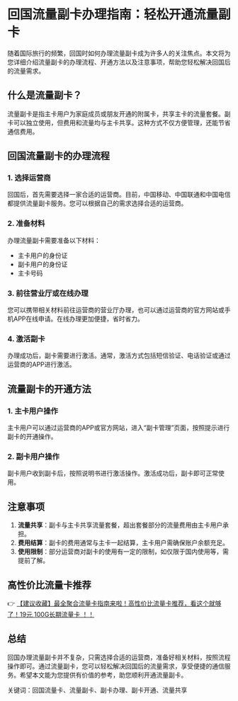 # 回国流量副卡办理指南：轻松开通流量副卡

随着国际旅行的频繁，回国时如何办理流量副卡成为许多人的关注焦点。本文将为您详细介绍流量副卡的办理流程、开通方法以及注意事项，帮助您轻松解决回国后的流量需求。

## 什么是流量副卡？

流量副卡是指主卡用户为家庭成员或朋友开通的附属卡，共享主卡的流量套餐。副卡可以独立使用，但费用和流量均与主卡共享。这种方式不仅方便管理，还能节省通信费用。

## 回国流量副卡的办理流程

### 1. 选择运营商
回国后，首先需要选择一家合适的运营商。目前，中国移动、中国联通和中国电信都提供流量副卡服务。您可以根据自己的需求选择合适的运营商。

### 2. 准备材料
办理流量副卡需要准备以下材料：
- 主卡用户的身份证
- 副卡用户的身份证
- 主卡号码

### 3. 前往营业厅或在线办理
您可以携带相关材料前往运营商的营业厅办理，也可以通过运营商的官方网站或手机APP在线申请。在线办理更加便捷，省时省力。

### 4. 激活副卡
办理成功后，副卡需要进行激活。通常，激活方式包括短信验证、电话验证或通过运营商的APP进行激活。

## 流量副卡的开通方法

### 1. 主卡用户操作
主卡用户可以通过运营商的APP或官方网站，进入“副卡管理”页面，按照提示进行副卡的开通操作。

### 2. 副卡用户操作
副卡用户收到副卡后，按照说明书进行激活操作。激活成功后，副卡即可正常使用。

## 注意事项

1. **流量共享**：副卡与主卡共享流量套餐，超出套餐部分的流量费用由主卡用户承担。
2. **费用结算**：副卡的费用通常与主卡一起结算，主卡用户需确保账户余额充足。
3. **使用限制**：部分运营商对副卡的使用有一定的限制，如仅限于国内使用等，需提前了解。

## 高性价比流量卡推荐

👉 [【建议收藏】最全聚合流量卡指南来啦！高性价比流量卡推荐，看这个就够了！19元 100G长期流量卡 ！！](https://bit.ly/Liuliangka)

## 总结

回国办理流量副卡并不复杂，只需选择合适的运营商，准备好相关材料，按照流程操作即可。通过流量副卡，您可以轻松解决回国后的流量需求，享受便捷的通信服务。希望本文能为您提供有价值的参考，助您顺利开通流量副卡。

关键词：回国流量卡、流量副卡、副卡办理、副卡开通、流量共享